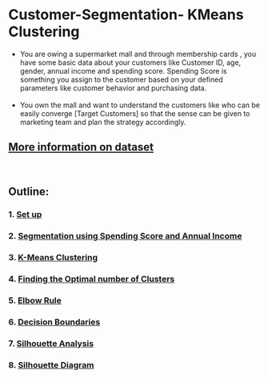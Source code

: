# Customer-Segmentation- KMeans Clustering
<ul>
<li>You are owing a supermarket mall and through membership cards , you have some basic data about your customers like Customer ID, age, gender, annual income and spending score.
Spending Score is something you assign to the customer based on your defined parameters like customer behavior and purchasing data.</li>
<br>
<li>You own the mall and want to understand the customers like who can be easily converge [Target Customers] so that the sense can be given to marketing team and plan the strategy accordingly.</li>
</ul>

##  __[More information on dataset](https://www.kaggle.com/vjchoudhary7/customer-segmentation-tutorial-in-python)__ 
<br>
<h2>Outline: </h2>

### 1. [Set up](#setup)
### 2. [Segmentation using Spending Score and Annual Income](#seg)
### 3. [K-Means Clustering ](#kmeans)
### 4. [Finding the Optimal number of Clusters](#oc)
### 5. [Elbow Rule](#er)
### 6. [Decision Boundaries](#db)
### 7. [Silhouette Analysis](#sa)
### 8. [Silhouette Diagram](#sd)

